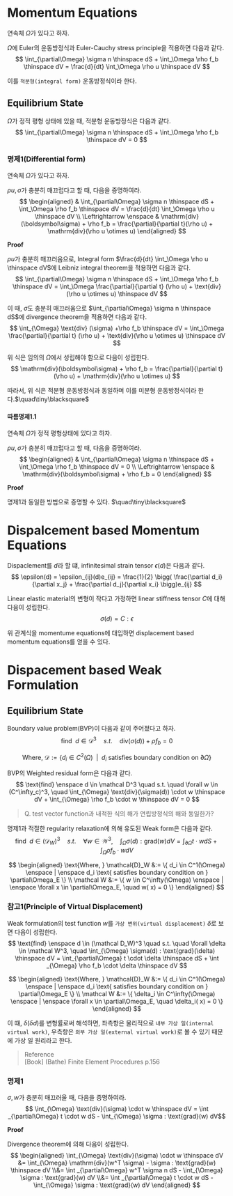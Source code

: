 # Momentum Equations
연속체 $\Omega$가 있다고 하자.

$\Omega$에 Euler의 운동방정식과 Euler-Cauchy stress principle을 적용하면 다음과 같다.
$$ \int_{\partial\Omega} \sigma n \thinspace dS + \int_\Omega \rho f_b \thinspace dV = \frac{d}{dt} \int_\Omega \rho u \thinspace dV $$

이를 `적분형(integral form)` 운동방정식이라 한다.

## Equilibrium State
$\Omega$가 정적 평형 상태에 있을 때, 적분형 운동방정식은 다음과 같다.
$$ \int_{\partial\Omega} \sigma n \thinspace dS + \int_\Omega \rho  f_b \thinspace dV = 0 $$

### 명제1(Differential form)
연속체 $\Omega$가 있다고 하자.

$\rho u, \sigma$가 충분히 매끄럽다고 할 때, 다음을 증명하여라.
$$ \begin{aligned} & \int_{\partial\Omega} \sigma n \thinspace dS + \int_\Omega \rho f_b \thinspace dV = \frac{d}{dt} \int_\Omega \rho u \thinspace dV \\ \Leftrightarrow \enspace & \mathrm{div}(\boldsymbol\sigma) + \rho  f_b = \frac{\partial}{\partial t}(\rho  u) + \mathrm{div}(\rho  u \otimes u) \end{aligned}  $$

**Proof**

$\rho u$가 충분히 매끄러움으로, Integral form $\frac{d}{dt} \int_\Omega \rho u \thinspace dV$에 Leibniz integral theorem을 적용하면 다음과 같다.
$$ \int_{\partial\Omega} \sigma n \thinspace dS + \int_\Omega \rho  f_b \thinspace dV = \int_\Omega \frac{\partial}{\partial t} (\rho u) + \text{div}(\rho u \otimes u) \thinspace dV $$

이 때, $\sigma$도 충분히 매끄러움으로 $\int_{\partial\Omega} \sigma n \thinspace dS$에 divergence theorem을 적용하면 다음과 같다.
$$ \int_{\Omega} \text{div} (\sigma) +\rho  f_b \thinspace dV = \int_\Omega \frac{\partial}{\partial t} (\rho u) + \text{div}(\rho u \otimes u) \thinspace dV $$

위 식은 임의의 $\Omega$에서 성립해야 함으로 다음이 성립한다.
$$ \mathrm{div}(\boldsymbol\sigma) + \rho  f_b = \frac{\partial}{\partial t}(\rho  u) + \mathrm{div}(\rho  u \otimes u) $$

따라서, 위 식은 적분형 운동방정식과 동일하며 이를 미분형 운동방정식이라 한다.$\quad\tiny\blacksquare$

#### 따름명제1.1
연속체 $\Omega$가 정적 평형상태에 있다고 하자.

$\rho u, \sigma$가 충분히 매끄럽다고 할 때, 다음을 증명하여라.
$$ \begin{aligned} & \int_{\partial\Omega} \sigma n \thinspace dS + \int_\Omega \rho f_b \thinspace dV = 0 \\ \Leftrightarrow \enspace & \mathrm{div}(\boldsymbol\sigma) + \rho  f_b = 0 \end{aligned}  $$

**Proof**

명제1과 동일한 방법으로 증명할 수 있다. $\quad\tiny\blacksquare$


# Dispalcement based Momentum Equations
Dispaclement를 $d$라 할 떄, infinitesimal strain tensor $\epsilon(d)$은 다음과 같다.
$$ \epsilon(d) = \epsilon_{ij}(d)e_{ij} = \frac{1}{2} \bigg( \frac{\partial d_i}{\partial x_j} + \frac{\partial d_j}{\partial x_i} \bigg)e_{ij} $$

Linear elastic material의 변형이 작다고 가정하면 linear stiffness tensor $C$에 대해 다음이 성립한다.
$$ \sigma(d) = C:\epsilon $$

위 관계식을 momentume equations에 대입하면 displacement based momentum equations를 얻을 수 있다.

# Dispacement based Weak Formulation

## Equilibrium State
Boundary value problem(BVP)이 다음과 같이 주어졌다고 하자.
$$ \text{find} \enspace d \in \mathcal D^3 \quad s.t. \quad \text{div}(\sigma(d)) + \rho f_b = 0 $$

$$ \text{Where, } \mathcal{D} := \{ d_i \in C^2(\Omega) \enspace | \enspace d_i \text{ satisfies boundary condition on } \partial\Omega \}  $$

BVP의 Weighted residual form은 다음과 같다.
$$ \text{find} \enspace d \in \mathcal D^3 \quad s.t. \quad \forall w \in (C^\infty_c)^3, \quad \int_{\Omega} \text{div}(\sigma(d)) \cdot w \thinspace dV + \int_{\Omega} \rho f_b \cdot w \thinspace dV = 0 $$

> Q. test vector function과 내적한 식의 해가 연립방정식의 해와 동일한가?

명제1과 적절한 regularity relaxation에 의해 유도된 Weak form은 다음과 같다.
$$ \text{find} \enspace d \in (\mathcal D_W)^3 \quad s.t. \quad \forall w \in \mathcal W^3, \quad \int_{\Omega} \sigma(d) : \text{grad}(w) dV = \int_{\partial\Omega} t \cdot  w dS + \int _{\Omega} \rho f_b \cdot w dV $$

$$ \begin{aligned} \text{Where, } \mathcal{D}_W &:= \{ d_i \in C^1(\Omega) \enspace | \enspace d_i \text{ satisfies boundary condition on } \partial\Omega_E \}  \\ \mathcal W &:= \{ w \in C^\infty(\Omega) \enspace | \enspace \forall  x \in \partial\Omega_E, \quad w( x) = 0 \} \end{aligned}  $$

### 참고1(Principle of Virtual Displacement)
Weak formulation의 test function $w$를 `가상 변위(virtual displacement)` $\delta$로 보면 다음이 성립한다.
$$ \text{find} \enspace d \in (\mathcal D_W)^3 \quad s.t. \quad \forall \delta \in \mathcal W^3, \quad \int_{\Omega} \sigma(d) : \text{grad}(\delta) \thinspace  dV = \int_{\partial\Omega} t \cdot  \delta \thinspace dS + \int _{\Omega} \rho f_b \cdot \delta \thinspace dV $$

$$ \begin{aligned} \text{Where, } \mathcal{D}_W &:= \{ d_i \in C^1(\Omega) \enspace | \enspace d_i \text{ satisfies boundary condition on } \partial\Omega_E \}  \\ \mathcal W &:= \{ \delta_i \in C^\infty(\Omega) \enspace | \enspace \forall  x \in \partial\Omega_E, \quad \delta_i( x) = 0 \} \end{aligned} $$

이 떄, $\delta(\delta  d)$를 변형률로써 해석하면, 좌측항은 물리적으로 `내부 가상 일(internal virtual work)`, 우측항은 `외부 가상 일(external virtual work)`로 볼 수 있기 때문에 가상 일 원리라고 한다.

> Reference  
> [Book] (Bathe) Finite Element Procedures p.156

### 명제1
$\sigma, w$가 충분히 매끄러울 때, 다음을 증명하여라.
$$ \int_{\Omega} \text{div}(\sigma) \cdot w \thinspace dV = \int _{\partial\Omega} t \cdot  w dS - \int_{\Omega} \sigma : \text{grad}(w) dV$$

**Proof**

Divergence theorem에 의해 다음이 성립한다.
$$ \begin{aligned} \int_{\Omega} \text{div}(\sigma) \cdot w \thinspace dV &=  \int_{\Omega} \mathrm{div}(w^T \sigma) - \sigma : \text{grad}(w) \thinspace dV \\&= \int _{\partial\Omega} w^T \sigma n dS - \int_{\Omega} \sigma : \text{grad}(w) dV \\&= \int _{\partial\Omega} t \cdot  w dS - \int_{\Omega} \sigma : \text{grad}(w) dV \end{aligned} $$